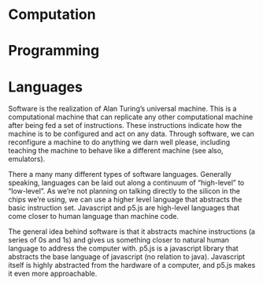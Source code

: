 ---
---
# Computation

# Programming

# Languages

Software is the realization of Alan Turing’s universal machine. This is a computational machine that can replicate any other computational machine after being fed a set of instructions. These instructions indicate how the machine is to be configured and act on any data. Through software, we can reconfigure a machine to do anything we darn well please, including teaching the machine to behave like a different machine (see also, emulators).

There a many many different types of software languages. Generally speaking, languages can be laid out along a continuum of “high-level” to “low-level”. As we’re not planning on talking directly to the silicon in the chips we’re using, we can use a higher level language that abstracts the basic instruction set. Javascript and p5.js are high-level languages that come closer to human language than machine code.

The general idea behind software is that it abstracts machine instructions (a series of 0s and 1s) and gives us something closer to natural human language to address the computer with. p5.js is a javascript library that abstracts the base language of javascript (no relation to java). Javascript itself is highly abstracted from the hardware of a computer, and p5.js makes it even more approachable.
